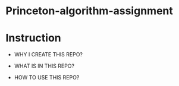 # Princeton-algorithm-assignment
# Instruction  

- WHY I CREATE THIS REPO?  

- WHAT IS IN THIS REPO?  

- HOW TO USE THIS REPO?  

